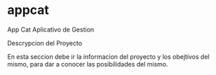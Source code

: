 # appcat

App Cat Aplicativo de Gestion


Descrypcion del Proyecto

En esta seccion debe ir la informacion del proyecto y los obejtivos del mismo, para dar a conocer las posibilidades del mismo.
